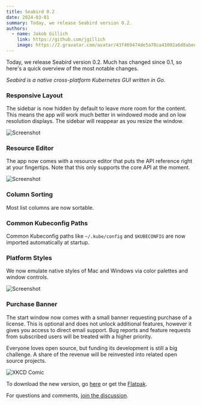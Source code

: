 ```yaml
---
title: Seabird 0.2
date: 2024-03-01
summary: Today, we release Seabird version 0.2.
authors:
  - name: Jakob Gillich
    link: https://github.com/jgillich
    image: https://2.gravatar.com/avatar/43f469474de5a70ca41002a6d8abee0cb24fd75e7c9e236bdeb918f78ded6429?size=256
---
```


Today, we release Seabird version 0.2. Much has changed since 0.1, so here's a quick overview of the most notable changes.

_Seabird is a native cross-platform Kubernetes GUI written in Go._

### Responsive Layout

The sidebar is now hidden by default to leave more room for the content. This means the app will work much better in windowed mode and on low resolution displays. The sidebar will reappear as you resize the window.

![Screenshot](/images/screenshots/0.2-main.png)

### Resource Editor

The app now comes with a resource editor that puts the API reference right at your fingertips. Note that this only supports the core API at the moment.

![Screenshot](/images/screenshots/0.2-editor.png)

### Column Sorting

Most list columns are now sortable.

### Common Kubeconfig Paths

Common Kubeconfig paths like `~/.kube/config` and `$KUBECONFIG` are now imported automatically at startup.

### Platform Styles

We now emulate native styles of Mac and Windows via color palettes and window controls.

![Screenshot](/images/screenshots/0.2-mac.png)

### Purchase Banner

The start window now comes with a small banner requesting purchase of a license. This is optional and does not unlock additional features, however it gives you access to direct email support. Bug reports and feature requests from subscribed users will be treated with a higher priority.

Everyone loves open source, but funding its development is still a big challenge. A share of the revenue will be reinvested into related open source projects.

![XKCD Comic](https://imgs.xkcd.com/comics/dependency.png)

To download the new version, go [here](https://github.com/getseabird/seabird/releases) or get the [Flatpak](https://flathub.org/apps/dev.skynomads.Seabird).

For questions and comments, [join the discussion](https://github.com/getseabird/seabird/discussions/58).
